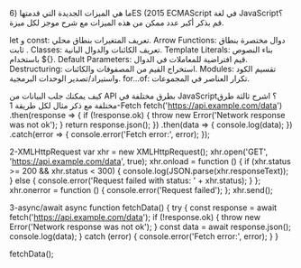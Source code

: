 ما هي الميزات الجديدة التي قدمتها (6ES (2015 ECMAScript في لغة JavaScript؟ قم
بذكر أكبر عدد ممكن من هذه الميزات مع شرح موجز لكل ميزة.

let و const: تعريف المتغيرات بنطاق محلي.
Arrow Functions: دوال مختصرة بنطاق ثابت .
Classes: تعريف الكائنات والدوال البانية.
Template Literals: بناء النصوص باستخدام ${}.
Default Parameters: قيم افتراضية للمعاملات في الدوال.
Destructuring: استخراج القيم من المصفوفات والكائنات.
Modules: تقسيم الكود واستيراد/تصدير الوحدات البرمجية.
for...of: تكرار العناصر في المجموعات.

كيف يمكنك جلب البيانات من API بطرق مختلفة في JavaScript؟ اشرح ثالثة طرق مختلفة
مع ذكر مثال لكل طريقة
1-Fetch
fetch('https://api.example.com/data')
  .then(response => {
    if (!response.ok) {
      throw new Error('Network response was not ok');
    }
    return response.json();
  })
  .then(data => {
    console.log(data);
  })
  .catch(error => {
    console.error('Fetch error:', error);
  });

  2-XMLHttpRequest
  var xhr = new XMLHttpRequest();
xhr.open('GET', 'https://api.example.com/data', true);
xhr.onload = function () {
  if (xhr.status >= 200 && xhr.status < 300) {
    console.log(JSON.parse(xhr.responseText));
  } else {
    console.error('Request failed with status: ' + xhr.status);
  }
};
xhr.onerror = function () {
  console.error('Request failed');
};
xhr.send();

3-async/await
async function fetchData() {
  try {
    const response = await fetch('https://api.example.com/data');
    if (!response.ok) {
      throw new Error('Network response was not ok');
    }
    const data = await response.json();
    console.log(data);
  } catch (error) {
    console.error('Fetch error:', error);
  }
}

fetchData();
